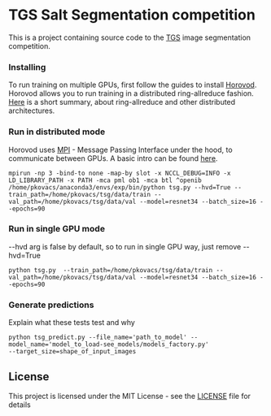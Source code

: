 # TGS Salt Segmentation competition

This is a project containing source code to the [TGS](https://www.kaggle.com/c/tgs-salt-identification-challenge) image segmentation competition.


### Installing

To run training on multiple GPUs, first follow the guides to install [Horovod](https://github.com/uber/horovod). Horovod allows you to run training in a distributed ring-allreduce fashion. [Here](https://www.oreilly.com/ideas/distributed-tensorflow) is a short summary, about ring-allreduce and other distributed architectures.

### Run in distributed mode

Horovod uses [MPI](https://www.open-mpi.org/) - Message Passing Interface under the hood, to communicate between GPUs. A basic intro can be found [here](https://github.com/uber/horovod/blob/master/docs/concepts.md).

```
mpirun -np 3 -bind-to none -map-by slot -x NCCL_DEBUG=INFO -x LD_LIBRARY_PATH -x PATH -mca pml ob1 -mca btl ^openib /home/pkovacs/anaconda3/envs/exp/bin/python tsg.py --hvd=True --train_path=/home/pkovacs/tsg/data/train --val_path=/home/pkovacs/tsg/data/val --model=resnet34 --batch_size=16 --epochs=90
```

### Run in single GPU mode

--hvd arg is false by default, so to run in single GPU way, just remove --hvd=True 

```
python tsg.py  --train_path=/home/pkovacs/tsg/data/train --val_path=/home/pkovacs/tsg/data/val --model=resnet34 --batch_size=16 --epochs=90
```



### Generate predictions

Explain what these tests test and why

```
python tsg_predict.py --file_name='path_to_model' --model_name='model_to_load-see_models/models_factory.py'
--target_size=shape_of_input_images
```

## License

This project is licensed under the MIT License - see the [LICENSE](LICENSE) file for details


